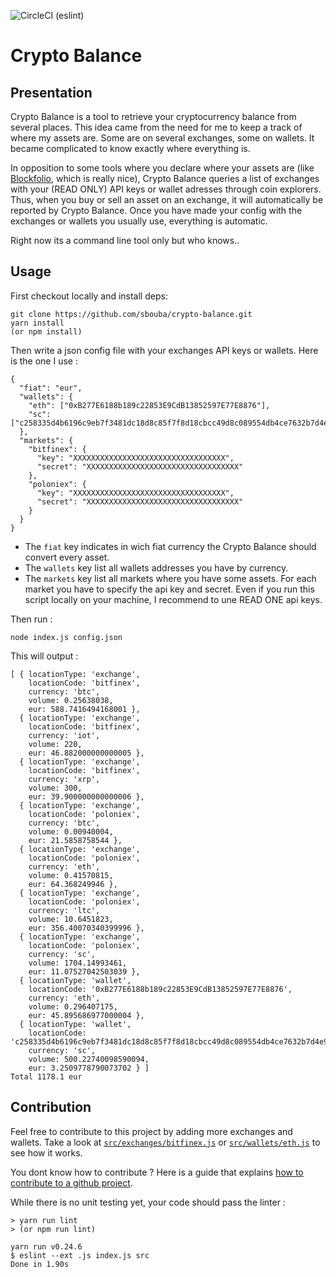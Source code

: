 ![CircleCI](https://circleci.com/gh/sbouba/crypto-balance/tree/master.svg?style=shield) (eslint)

# Crypto Balance

## Presentation
Crypto Balance is a tool to retrieve your cryptocurrency balance
from several places. This idea came from the need for me to keep
a track of where my assets are. Some are on several exchanges,
some on wallets. It became complicated to know exactly where
everything is.

In opposition to some tools where you declare where your assets are
(like [Blockfolio](https://blockfolio.com/), which is really nice),
Crypto Balance queries a list of exchanges with your (READ ONLY) API keys
or wallet adresses through coin explorers. Thus, when you buy or sell an
asset on an exchange, it will automatically be reported by Crypto Balance.
Once you have made your config with the exchanges or wallets you usually
use, everything is automatic.

Right now its a command line tool only but who knows.. 

## Usage
First checkout locally and install deps:

```
git clone https://github.com/sbouba/crypto-balance.git
yarn install
(or npm install)
```

Then write a json config file with your exchanges API keys or wallets. Here is the
one I use :

```
{
  "fiat": "eur",
  "wallets": {
    "eth": ["0xB277E6188b189c22853E9CdB13852597E77E8876"],
    "sc": ["c258335d4b6196c9eb7f3481dc18d8c85f7f8d18cbcc49d8c089554db4ce7632b7d4e985d916"]
  },
  "markets": {
    "bitfinex": {
      "key": "XXXXXXXXXXXXXXXXXXXXXXXXXXXXXXXXXX",
      "secret": "XXXXXXXXXXXXXXXXXXXXXXXXXXXXXXXXXX"
    },
    "poloniex": {
      "key": "XXXXXXXXXXXXXXXXXXXXXXXXXXXXXXXXXX",
      "secret": "XXXXXXXXXXXXXXXXXXXXXXXXXXXXXXXXXX"
    }
  }
}

```
- The `fiat` key indicates in wich fiat currency the Crypto Balance should convert every asset.
- The `wallets` key list all wallets addresses you have by currency.
- The `markets` key list all markets where you have some assets. For each market you have
to specify the api key and secret. Even if you run this script locally on your machine, I recommend to une READ ONE api keys.

Then run : 

```
node index.js config.json
```

This will output :

```
[ { locationType: 'exchange',
    locationCode: 'bitfinex',
    currency: 'btc',
    volume: 0.25638038,
    eur: 588.7416494168001 },
  { locationType: 'exchange',
    locationCode: 'bitfinex',
    currency: 'iot',
    volume: 220,
    eur: 46.882000000000005 },
  { locationType: 'exchange',
    locationCode: 'bitfinex',
    currency: 'xrp',
    volume: 300,
    eur: 39.900000000000006 },
  { locationType: 'exchange',
    locationCode: 'poloniex',
    currency: 'btc',
    volume: 0.00940004,
    eur: 21.5858758544 },
  { locationType: 'exchange',
    locationCode: 'poloniex',
    currency: 'eth',
    volume: 0.41570815,
    eur: 64.368249946 },
  { locationType: 'exchange',
    locationCode: 'poloniex',
    currency: 'ltc',
    volume: 10.6451823,
    eur: 356.40070340399996 },
  { locationType: 'exchange',
    locationCode: 'poloniex',
    currency: 'sc',
    volume: 1704.14993461,
    eur: 11.07527042503039 },
  { locationType: 'wallet',
    locationCode: '0xB277E6188b189c22853E9CdB13852597E77E8876',
    currency: 'eth',
    volume: 0.296407175,
    eur: 45.895686977000004 },
  { locationType: 'wallet',
    locationCode: 'c258335d4b6196c9eb7f3481dc18d8c85f7f8d18cbcc49d8c089554db4ce7632b7d4e985d916',
    currency: 'sc',
    volume: 500.22740098590094,
    eur: 3.2509778790073702 } ]
Total 1178.1 eur

```

## Contribution

Feel free to contribute to this project by adding more exchanges and 
wallets. Take a look at 
[`src/exchanges/bitfinex.js`](https://github.com/sbouba/crypto-balance/blob/master/src/markets/bitfinex.js)
or 
[`src/wallets/eth.js`](https://github.com/sbouba/crypto-balance/blob/master/src/wallets/eth.js) 
to see how it works. 

You dont know how to contribute ? Here is a guide that explains [how to contribute to a github 
project](https://akrabat.com/the-beginners-guide-to-contributing-to-a-github-project/).

While there is no unit testing yet, your code should pass the linter :
```
> yarn run lint
> (or npm run lint)

yarn run v0.24.6
$ eslint --ext .js index.js src 
Done in 1.90s
```   